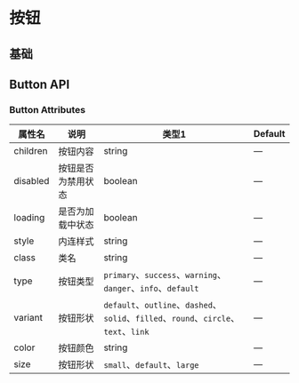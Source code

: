 # 按钮

## 基础

<demo
  :mixFiles="{
    items: [
      {name: 'React', type: 'react', file: '/button/react.tsx'},
      {name: 'Vue', type: 'vue', file: '/button/vue.vue'},
      {name: 'JSON', type: 'json', file: '/button/index.json'}
    ]
  }" />

## Button API

### Button Attributes

| 属性名             | 说明               | 类型1              | Default           |
| ----------------- | ----------------- | ----------------- | ----------------- |
| children | 按钮内容 | string | — |
| disabled | 按钮是否为禁用状态 | boolean | — |
| loading | 是否为加载中状态 | boolean | — |
| style | 内连样式 | string | — |
| class | 类名 | string | — |
| type  | 按钮类型 | `primary`、`success`、`warning`、`danger`、`info`、`default` | — |
| variant | 按钮形状 | `default`、`outline`、`dashed`、`solid`、`filled`、`round`、`circle`、`text`、`link` | — |
| color | 按钮颜色 | string | — |
| size | 按钮形状 | `small`、`default`、`large` | — |
